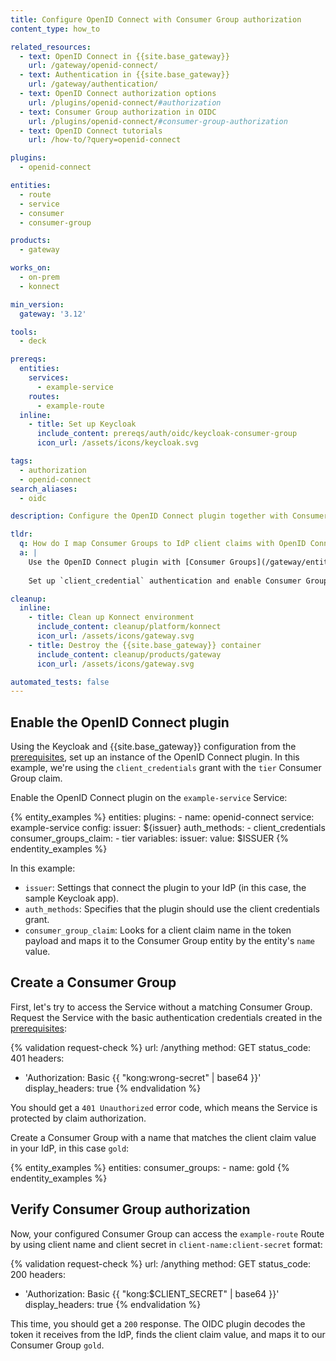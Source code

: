 ```yaml
---
title: Configure OpenID Connect with Consumer Group authorization
content_type: how_to

related_resources:
  - text: OpenID Connect in {{site.base_gateway}}
    url: /gateway/openid-connect/
  - text: Authentication in {{site.base_gateway}}
    url: /gateway/authentication/
  - text: OpenID Connect authorization options
    url: /plugins/openid-connect/#authorization
  - text: Consumer Group authorization in OIDC
    url: /plugins/openid-connect/#consumer-group-authorization
  - text: OpenID Connect tutorials
    url: /how-to/?query=openid-connect

plugins:
  - openid-connect

entities:
  - route
  - service
  - consumer
  - consumer-group

products:
  - gateway

works_on:
  - on-prem
  - konnect

min_version:
  gateway: '3.12'

tools:
  - deck

prereqs:
  entities:
    services:
      - example-service
    routes:
      - example-route
  inline:
    - title: Set up Keycloak
      include_content: prereqs/auth/oidc/keycloak-consumer-group
      icon_url: /assets/icons/keycloak.svg

tags:
  - authorization
  - openid-connect
search_aliases:
  - oidc

description: Configure the OpenID Connect plugin together with Consumer Groups to map Consumer Groups to IdP client claims.

tldr:
  q: How do I map Consumer Groups to IdP client claims with OpenID Connect?
  a: |
    Use the OpenID Connect plugin with [Consumer Groups](/gateway/entities/consumer-group/) for authorization and dynamically map claim values to Consumer Groups. This only allows IdP users that have a matching Consumer Group in {{site.base_gateway}} to access your Services, giving you more control over which clients have access to {{site.base_gateway}}.
  
    Set up `client_credential` authentication and enable Consumer Group mapping by setting a claim to map to.

cleanup:
  inline:
    - title: Clean up Konnect environment
      include_content: cleanup/platform/konnect
      icon_url: /assets/icons/gateway.svg
    - title: Destroy the {{site.base_gateway}} container
      include_content: cleanup/products/gateway
      icon_url: /assets/icons/gateway.svg

automated_tests: false
---
```


## Enable the OpenID Connect plugin

Using the Keycloak and {{site.base_gateway}} configuration from the [prerequisites](#prerequisites), 
set up an instance of the OpenID Connect plugin. In this example, we're using the `client_credentials` grant with the `tier` Consumer Group claim.

Enable the OpenID Connect plugin on the `example-service` Service:

{% entity_examples %}
entities:
  plugins:
    - name: openid-connect
      service: example-service
      config:
        issuer: ${issuer}
        auth_methods:
        - client_credentials
        consumer_groups_claim:
        - tier
variables:
  issuer:
    value: $ISSUER
{% endentity_examples %}

In this example:
* `issuer`: Settings that connect the plugin to your IdP (in this case, the sample Keycloak app).
* `auth_methods`:  Specifies that the plugin should use the client credentials grant.
* `consumer_group_claim`: Looks for a client claim name in the token payload and maps it to the Consumer Group entity by the entity's `name` value.

## Create a Consumer Group

First, let's try to access the Service without a matching Consumer Group.
Request the Service with the basic authentication credentials created in the [prerequisites](#prerequisites):

{% validation request-check %}
url: /anything
method: GET
status_code: 401
headers:
  - 'Authorization: Basic {{ "kong:wrong-secret" | base64 }}'
display_headers: true
{% endvalidation %}

You should get a `401 Unauthorized` error code, which means the Service is protected by claim authorization.

Create a Consumer Group with a name that matches the client claim value in your IdP, in this case `gold`:

{% entity_examples %}
entities:
  consumer_groups:
    - name: gold
{% endentity_examples %}

## Verify Consumer Group authorization

Now, your configured Consumer Group can access the `example-route` Route by using client name and client secret in `client-name:client-secret` format:

{% validation request-check %}
url: /anything
method: GET
status_code: 200
headers:
  - 'Authorization: Basic {{ "kong:$CLIENT_SECRET" | base64 }}'
display_headers: true
{% endvalidation %}

This time, you should get a `200` response. 
The OIDC plugin decodes the token it receives from the IdP, finds the client claim value, and maps it to our Consumer Group `gold`.